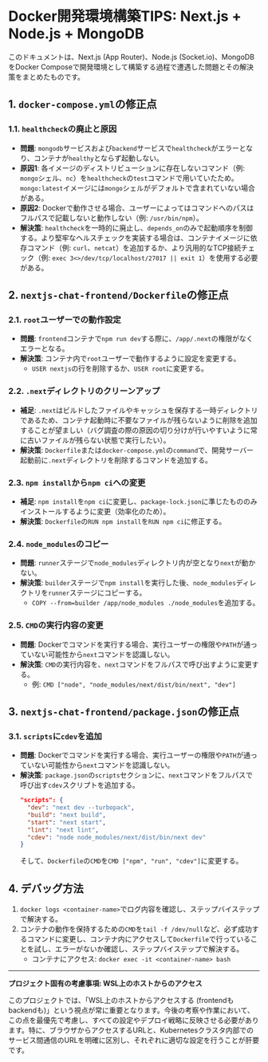 # Docker開発環境構築TIPS: Next.js + Node.js + MongoDB

このドキュメントは、Next.js (App Router)、Node.js (Socket.io)、MongoDBをDocker Composeで開発環境として構築する過程で遭遇した問題とその解決策をまとめたものです。

## 1. `docker-compose.yml`の修正点

### 1.1. `healthcheck`の廃止と原因

*   **問題**: `mongodb`サービスおよび`backend`サービスで`healthcheck`がエラーとなり、コンテナが`healthy`とならず起動しない。
*   **原因1**: 各イメージのディストリビューションに存在しないコマンド（例: `mongo`シェル、`nc`）を`healthcheck`の`test`コマンドで用いていたため。`mongo:latest`イメージには`mongo`シェルがデフォルトで含まれていない場合がある。
*   **原因2**: Dockerで動作させる場合、ユーザーによってはコマンドへのパスはフルパスで記載しないと動作しない（例: `/usr/bin/npm`）。
*   **解決策**: `healthcheck`を一時的に廃止し、`depends_on`のみで起動順序を制御する。より堅牢なヘルスチェックを実装する場合は、コンテナイメージに依存コマンド（例: `curl`、`netcat`）を追加するか、より汎用的なTCP接続チェック（例: `exec 3<>/dev/tcp/localhost/27017 || exit 1`）を使用する必要がある。

## 2. `nextjs-chat-frontend/Dockerfile`の修正点

### 2.1. `root`ユーザーでの動作設定

*   **問題**: `frontend`コンテナで`npm run dev`する際に、`/app/.next`の権限がなくエラーとなる。
*   **解決策**: コンテナ内で`root`ユーザーで動作するように設定を変更する。
    *   `USER nextjs`の行を削除するか、`USER root`に変更する。

### 2.2. `.next`ディレクトリのクリーンアップ

*   **補足**: `.next`はビルドしたファイルやキャッシュを保存する一時ディレクトリであるため、コンテナ起動時に不要なファイルが残らないように削除を追加することが望ましい（バグ調査の際の原因の切り分けが行いやすいように常に古いファイルが残らない状態で実行したい）。
*   **解決策**: `Dockerfile`または`docker-compose.yml`の`command`で、開発サーバー起動前に`.next`ディレクトリを削除するコマンドを追加する。

### 2.3. `npm install`から`npm ci`への変更

*   **補足**: `npm install`を`npm ci`に変更し、`package-lock.json`に準じたもののみインストールするように変更（効率化のため）。
*   **解決策**: `Dockerfile`の`RUN npm install`を`RUN npm ci`に修正する。

### 2.4. `node_modules`のコピー

*   **問題**: `runner`ステージで`node_modules`ディレクトリ内が空となり`next`が動かない。
*   **解決策**: `builder`ステージで`npm install`を実行した後、`node_modules`ディレクトリを`runner`ステージにコピーする。
    *   `COPY --from=builder /app/node_modules ./node_modules`を追加する。

### 2.5. `CMD`の実行内容の変更

*   **問題**: Dockerでコマンドを実行する場合、実行ユーザーの権限や`PATH`が通っていない可能性から`next`コマンドを認識しない。
*   **解決策**: `CMD`の実行内容を、`next`コマンドをフルパスで呼び出すように変更する。
    *   例: `CMD ["node", "node_modules/next/dist/bin/next", "dev"]`

## 3. `nextjs-chat-frontend/package.json`の修正点

### 3.1. `scripts`に`cdev`を追加

*   **問題**: Dockerでコマンドを実行する場合、実行ユーザーの権限や`PATH`が通っていない可能性から`next`コマンドを認識しない。
*   **解決策**: `package.json`の`scripts`セクションに、`next`コマンドをフルパスで呼び出す`cdev`スクリプトを追加する。
    ```json
    "scripts": {
      "dev": "next dev --turbopack",
      "build": "next build",
      "start": "next start",
      "lint": "next lint",
      "cdev": "node node_modules/next/dist/bin/next dev"
    }
    ```
    そして、`Dockerfile`の`CMD`を`CMD ["npm", "run", "cdev"]`に変更する。

## 4. デバッグ方法

1.  `docker logs <container-name>`でログ内容を確認し、ステップバイステップで解決する。
2.  コンテナの動作を保持するための`CMD`を`tail -f /dev/null`など、必ず成功するコマンドに変更し、コンテナ内にアクセスして`Dockerfile`で行っていることを試し、エラーがないか確認し、ステップバイステップで解決する。
    *   コンテナにアクセス: `docker exec -it <container-name> bash`

---

**プロジェクト固有の考慮事項: WSL上のホストからのアクセス**

このプロジェクトでは、「WSL上のホストからアクセスする (frontendもbackendも)」という視点が常に重要となります。今後の考察や作業において、この点を最優先で考慮し、すべての設定やデプロイ戦略に反映させる必要があります。特に、ブラウザからアクセスするURLと、Kubernetesクラスタ内部でのサービス間通信のURLを明確に区別し、それぞれに適切な設定を行うことが肝要です。
